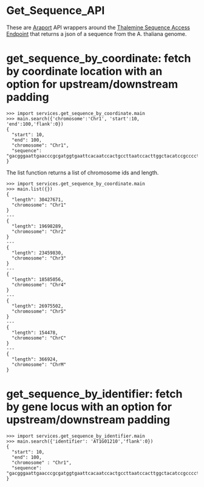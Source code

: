 # Get_Sequence_API

These are [Araport](http://www.araport.org) API wrappers around the [Thalemine Sequence Access Endpoint](https://iodocs.araport.org/thalemine/docs#/ws-sequence) that returns a json of a sequence from the A. thaliana genome.

# get_sequence_by_coordinate: fetch by coordinate location with an option for upstream/downstream padding
```
>>> import services.get_sequence_by_coordinate.main
>>> main.search({'chromosome':'Chr1', 'start':10, 'end':100,'flank':0})
{
  "start": 10, 
  "end": 100,
  "chromosome": "Chr1",
  "sequence": "gacgggaattgaacccgcgatggtgaattcacaatccactgccttaatccacttggctacatccgcccctacgctactatctattctttt"
}
```
The list function returns a list of chromosome ids and length.
```
>>> import services.get_sequence_by_coordinate.main
>>> main.list({})
{
  "length": 30427671, 
  "chromosome": "Chr1"
}
---
{
  "length": 19698289, 
  "chromosome": "Chr2"
}
---
{
  "length": 23459830, 
  "chromosome": "Chr3"
}
---
{
  "length": 18585056, 
  "chromosome": "Chr4"
}
---
{
  "length": 26975502, 
  "chromosome": "Chr5"
}
---
{
  "length": 154478, 
  "chromosome": "ChrC"
}
---
{
  "length": 366924, 
  "chromosome": "ChrM"
}
```

# get_sequence_by_identifier: fetch by gene locus with an option for upstream/downstream padding
```
>>> import services.get_sequence_by_identifier.main
>>> main.search({'identifier': 'AT1G01210','flank':0})
{
  "start": 10, 
  "end": 100,
  "chromosome" : "Chr1",
  "sequence": "gacgggaattgaacccgcgatggtgaattcacaatccactgccttaatccacttggctacatccgcccctacgctactatctattctttt"
}
```
